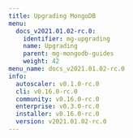 ```yaml
---
title: Upgrading MongoDB
menu:
  docs_v2021.01.02-rc.0:
    identifier: mg-upgrading
    name: Upgrading
    parent: mg-mongodb-guides
    weight: 42
menu_name: docs_v2021.01.02-rc.0
info:
  autoscaler: v0.1.0-rc.0
  cli: v0.16.0-rc.0
  community: v0.16.0-rc.0
  enterprise: v0.3.0-rc.0
  installer: v0.16.0-rc.0
  version: v2021.01.02-rc.0
---
```


